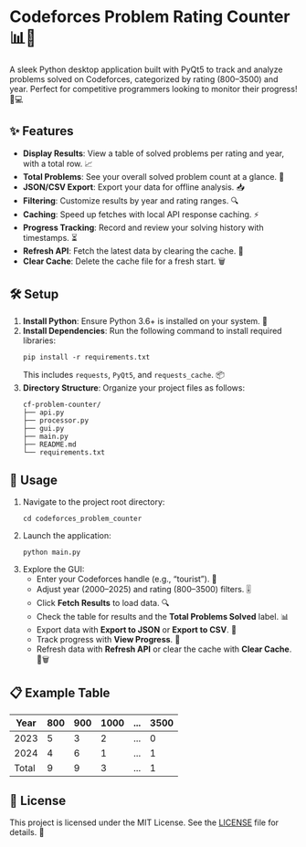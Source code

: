 # Codeforces Problem Rating Counter 📊🚀

A sleek Python desktop application built with PyQt5 to track and analyze problems solved on Codeforces, categorized by rating (800–3500) and year. Perfect for competitive programmers looking to monitor their progress! 🎯💻

## ✨ Features

- **Display Results**: View a table of solved problems per rating and year, with a total row. 📈
- **Total Problems**: See your overall solved problem count at a glance. 🔢
- **JSON/CSV Export**: Export your data for offline analysis. 📥
- **Filtering**: Customize results by year and rating ranges. 🔍
- **Caching**: Speed up fetches with local API response caching. ⚡
- **Progress Tracking**: Record and review your solving history with timestamps. ⏳
- **Refresh API**: Fetch the latest data by clearing the cache. 🔄
- **Clear Cache**: Delete the cache file for a fresh start. 🗑️

## 🛠️ Setup

1. **Install Python**: Ensure Python 3.6+ is installed on your system. 🐍
2. **Install Dependencies**: Run the following command to install required libraries:
   ```
   pip install -r requirements.txt
   ```
   This includes `requests`, `PyQt5`, and `requests_cache`. 📦
3. **Directory Structure**: Organize your project files as follows:
   ```
   cf-problem-counter/
   ├── api.py
   ├── processor.py
   ├── gui.py
   ├── main.py
   ├── README.md
   └── requirements.txt
   ```

## 🚀 Usage

1. Navigate to the project root directory:
   ```
   cd codeforces_problem_counter
   ```
2. Launch the application:
   ```
   python main.py
   ```
3. Explore the GUI:
   - Enter your Codeforces handle (e.g., “tourist”). 👤
   - Adjust year (2000–2025) and rating (800–3500) filters. 🎚️
   - Click **Fetch Results** to load data. 🔍
   - Check the table for results and the **Total Problems Solved** label. 📊
   - Export data with **Export to JSON** or **Export to CSV**. 💾
   - Track progress with **View Progress**. 📅
   - Refresh data with **Refresh API** or clear the cache with **Clear Cache**. 🔄🗑️

## 📋 Example Table

| Year  | 800 | 900 | 1000 | ... | 3500 |
|-------|-----|-----|------|-----|------|
| 2023  | 5   | 3   | 2    | ... | 0    |
| 2024  | 4   | 6   | 1    | ... | 1    |
| Total | 9   | 9   | 3    | ... | 1    |

## 📝 License

This project is licensed under the MIT License. See the [LICENSE](LICENSE) file for details. 📜


